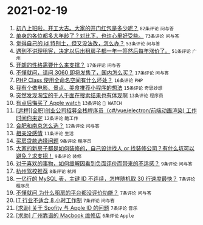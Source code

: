 # 2021-02-19

1. [初八上班啦，开工大吉。大家的开门红包是多少呢？](https://www.v2ex.com/t/754104) `82条评论` `问与答`
1. [单身的各位都多大年龄了？对比下，也许心里好受些。](https://www.v2ex.com/t/754126) `73条评论` `问与答`
1. [觉得自己的 id 特别土，但又没法改，怎么办？](https://www.v2ex.com/t/754143) `53条评论` `问与答`
1. [遇到不讲理租客，决定以后出租房子都一年一签然后每年涨价了。](https://www.v2ex.com/t/754105) `51条评论` `广州`
1. [开朗的性格需要什么来支撑？](https://www.v2ex.com/t/754124) `17条评论` `问与答`
1. [不懂就问，请问 3060 即将发售了，国内怎么买？](https://www.v2ex.com/t/754108) `17条评论` `问与答`
1. [PHP Class 使用全命名空间有什么坏处？](https://www.v2ex.com/t/754181) `16条评论` `PHP`
1. [我有个做电影、景点、美食推荐小程序的想法](https://www.v2ex.com/t/754150) `15条评论` `奇思妙想`
1. [突然发现淘宝的千人千面在搜索结果也有体现啊](https://www.v2ex.com/t/754192) `13条评论` `程序员`
1. [有点后悔买了 Apple watch](https://www.v2ex.com/t/754155) `13条评论` ` WATCH`
1. [[远程][全职]创业公司招募全栈程序员（c#/vue/electron/前端动画渲染) 工作时间你来定](https://www.v2ex.com/t/754145) `12条评论` `酷工作`
1. [合肥和南京怎么选？](https://www.v2ex.com/t/754125) `12条评论` `问与答`
1. [相亲没感情](https://www.v2ex.com/t/754102) `11条评论` `生活`
1. [买房贷款选择问题](https://www.v2ex.com/t/754197) `9条评论` `程序员`
1. [大家的新房子都是如何装修的，自己设计找人 or 找装修公司？有什么坑可以避免？求支招！](https://www.v2ex.com/t/754100) `9条评论` `装修`
1. [对于喜欢的事物，如何缓解因看到负面评价而带来的不适感？](https://www.v2ex.com/t/754094) `9条评论` `问与答`
1. [杭州驾校推荐](https://www.v2ex.com/t/754144) `8条评论` `杭州`
1. [一亿行的 MySQL 表，主键 ID 不连续，怎样随机取 30 行速度最快？](https://www.v2ex.com/t/754193) `7条评论` `程序员`
1. [不懂就问 为什么租房的平台都没评价功能？](https://www.v2ex.com/t/754183) `7条评论` `问与答`
1. [IT 行业不适合 8 小时工作制](https://www.v2ex.com/t/754178) `7条评论` `问与答`
1. [[求助] 关于 Spofity 与 Apple ID 的问题](https://www.v2ex.com/t/754117) `7条评论` `音乐`
1. [[求助] 广州靠谱的 Macbook 维修店](https://www.v2ex.com/t/754162) `6条评论` `Apple`
